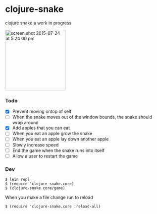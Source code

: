 # clojure-snake

clojure snake a work in progress

<img width="195" alt="screen shot 2015-07-24 at 5 24 00 pm" src="https://cloud.githubusercontent.com/assets/883126/8884925/dad3c040-3228-11e5-93ad-58bea4574ce5.png">

### Todo

* [x] Prevent moving ontop of self
* [ ] When the snake moves out of the window bounds, the snake should wrap around
* [x] Add apples that you can eat
* [ ] When you eat an apple grow the snake
* [ ] When you eat an apple lay down another apple
* [ ] Slowly increase speed
* [ ] End the game when the snake runs into itself
* [ ] Allow a user to restart the game

### Dev

    $ lein repl
    $ (require 'clojure-snake.core)
    $ (clojure-snake.core/game)

When you make a file change run to reload

    $ (require 'clojure-snake.core :reload-all)
